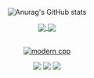 

<div id="title" align=center >
      
![Anurag's GitHub stats](https://github-readme-stats.vercel.app/api?username=cumin1&show_icons=true&theme=dracula)


<div >
<a href="https://github.com/cumin1/FullStackBaseSession">
  <img align="center" src="https://github-readme-stats.vercel.app/api/pin/?username=cumin1&repo=FullStackBaseSession&theme=dracula" />
</a>

<a href="https://github.com/cumin1/Springboot-Hive-Hadoop-Spark-HDFS">
  <img align="center" src="https://github-readme-stats.vercel.app/api/pin/?username=cumin1&repo=Springboot-Hive-Hadoop-Spark-HDFS&theme=dracula" />
</a>

</div>

</br>




[![modern cpp](https://img.shields.io/badge/code-Modern%20C++-blue)](https://learn.microsoft.com/zh-cn/cpp/cpp/welcome-back-to-cpp-modern-cpp) 

![](https://img.shields.io/badge/讨厌-学习-yellow) 
![](https://img.shields.io/badge/性格-开朗-red) 
![](https://img.shields.io/badge/爱好-二次元-red)

</div>

<!--![头像](image/头像.jpg)

![Visitor Count](https://profile-counter.glitch.me/Mq-b/count.svg)-->

<!-- [github-sub-title:img]: https://readme-typing-svg.herokuapp.com?font=Segoe+Script&center=true&lines=mq白. -->




